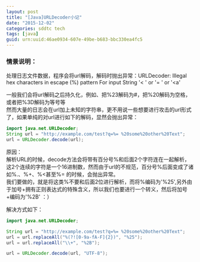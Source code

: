 ```yaml
---
layout: post
title: "[Java]URLDecoder小记"
date: "2015-12-02"
categories: sddtc tech
tags: [java]
guid: urn:uuid:46ae0934-607e-49be-b683-bbc330ea4fc5
---
```


### 情景说明：  

处理日志文件数据，程序会将url解码，解码时抛出异常：URLDecoder: Illegal hex characters in escape (%) pattern For input String '< ' or '= ' or '<a'  

一般我们会将url解码之后持久化，例如、把%23解码为#，把%20解码为空格，或者把%3D解码为等号等  
然而大量的日志会在url加上未知的字符串，更不用说一些想要进行攻击的url形式了，如果单纯的对url进行如下的解码，显然会抛出异常：  

```java
import java.net.URLDecoder;
String url = "http://example.com/test?q=%= %20some%20other%20Text";  
url = URLDecoder.decode(url);
```

原因：  
解析URL的时候，decode方法会将带有百分号%和后面2个字符连在一起解析，这2个连续的字符是一个16进制数，然而由于url的不规范，百分号%后面变成了诸如%.、%+、%<甚至%= 的时候，会抛出异常。  
我们要做的，就是将这类%不要和后面2位进行解析，而将%编码为'%25',另外由于加号+拥有正则表达式的特殊含义，所以我们也要进行一个转义，然后将加号+编码为'%2B'  ：）  

解决方式如下：  

```java
import java.net.URLDecoder;

String url = "http://example.com/test?q=%= %20some%20other%20Text";
url = url.replaceAll("%(?![0-9a-fA-F]{2})", "%25");
url = url.replaceAll("\\+", "%2B");

url = URLDecoder.decode(url, "UTF-8");
```
